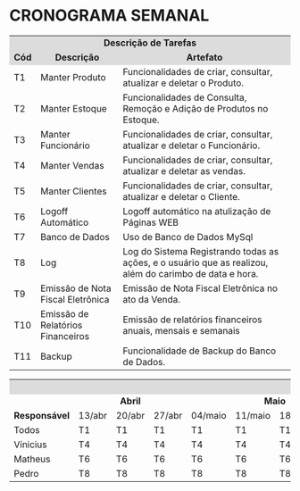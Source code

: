 # CRONOGRAMA SEMANAL

<table>
<tr>
<td colspan="30" bgcolor="#DCDCDC" align="center"><b>Descrição de Tarefas</b></td>
</tr>
<tr>
<td colspan="4"  bgcolor="#DCDCDC" align="center"><b>Cód</b.</td>
<td colspan="4"  bgcolor="#DCDCDC" align="center"><b>Descrição</b></td>
<td colspan="4"  bgcolor="#DCDCDC" align="center"><b>Artefato</b></td>
</tr>
<tr>
<td colspan="4">T1</td>
<td colspan="4" >Manter Produto</td>
<td colspan="4">Funcionalidades de criar, consultar, atualizar e deletar o Produto.</td>
</tr>
<tr>
<td colspan="4">T2</td>
<td colspan="4" >Manter Estoque</td>
<td colspan="4">Funcionalidades de Consulta, Remoção e Adição de Produtos no Estoque.</td>
</tr>
<tr>
<td colspan="4">T3</td>
<td colspan="4" >Manter Funcionário</td>
<td colspan="4">Funcionalidades de criar, consultar, atualizar e deletar o Funcionário.</td>
</tr>
<tr>
<td colspan="4">T4</td>
<td colspan="4" >Manter Vendas</td>
<td colspan="4">Funcionalidades de criar, consultar, atualizar e deletar as vendas.</td>
</tr>
<tr>
<td colspan="4">T5</td>
<td colspan="4" >Manter Clientes</td>
<td colspan="4">Funcionalidades de criar, consultar, atualizar e deletar o Cliente.</td>
</tr>
<tr>
<td colspan="4">T6</td>
<td colspan="4" >Logoff Automático</td>
<td colspan="4">Logoff automático na atulização de Páginas WEB</td>
</tr>
<tr>
<td colspan="4">T7</td>
<td colspan="4" >Banco de Dados</td>
<td colspan="4">Uso de Banco de Dados MySql</td>
</tr>
<tr>
<td colspan="4">T8</td>
<td colspan="4" >Log</td>
<td colspan="4">Log do Sistema Registrando todas as ações, e o usuário que as realizou, além do carimbo de data e hora.</td>
</tr>
<tr>
<td colspan="4">T9</td>
<td colspan="4" >Emissão de Nota Fiscal Eletrônica</td>
<td colspan="4">Emissão de Nota Fiscal Eletrônica no ato da Venda.</td>
</tr>
<tr>
<td colspan="4">T10</td>
<td colspan="4" >Emissão de Relatórios Financeiros</td>
<td colspan="4">Emissão de relatórios financeiros anuais, mensais e semanais</td>
</tr>
<td colspan="4">T11</td>
<td colspan="4" >Backup</td>
<td colspan="4">Funcionalidade de Backup do Banco de Dados.</td>
</tr>
</table>

<table>
<tr>
  <td colspan="30" bgcolor="#DCDCDC" align="center"><b>CRONOGRAMA</td>
  </tr>
<tr>
   <td colspan="6"></td>
 <td colspan="3" ><center><b>Abril</b></center></td>
<td colspan="4"><center><b>Maio</b></center></td>
<td colspan="5"><center><b>Junho</b></center></td>
<td colspan="4"><center><b>Julho</b></center></td>
<td colspan="5"><center><b>Agosto</b></center></td>
  </tr>
<tr>
 <td colspan="6"><b>Responsável</b></td>
 
 <td >13/abr</td>
 <td >20/abr</td>
 <td >27/abr</td>
<td >04/maio</td>
 <td >11/maio</td>
 <td >18/maio</td>
 <td >25/maio</td>
<td >01/jun</td>
 <td >08/jun</td>
 <td >15/jun</td>
 <td >22/jun</td>
 <td >29/jun</td>
<td >06/jul</td>
 <td >13/jul</td>
 <td >20/jul</td>
 <td >27/jul</td>
<td >03/ago</td>
 <td >10/ago</td>
 <td >17/ago</td>
 <td >24/ago</td>
 <td >31/ago</td>
 </tr>
<tr>
<td colspan="6">Todos</td>
<td colspan="1">T1</td>
<td colspan="1">T1</td>
<td colspan="1">T1</td>
<td colspan="1">T1</td>
<td colspan="1">T1</td>
<td colspan="1">T1</td>
<td colspan="1">T2</td>
<td colspan="1">T2</td>
<td colspan="1">T2</td>
<td colspan="1">T2</td>
<td colspan="1">T2</td>
<td colspan="1">T2</td>
<td colspan="1">T2</td>
<td colspan="1">T3</td>
<td colspan="1">T3</td>
<td colspan="1">T3</td>
<td colspan="1">T3</td>
<td colspan="1">T3</td>
<td colspan="1">T3</td>
<td colspan="1">T3</td>
<td colspan="1">T3</td>

</tr>
<td colspan="6">Vínicius</td>
<td colspan="1">T4</td>
<td colspan="1">T4</td>
<td colspan="1">T4</td>
<td colspan="1">T4</td>
<td colspan="1">T4</td>
<td colspan="1">T4</td>
<td colspan="1">T4</td>
<td colspan="1">T4</td>
<td colspan="1">T4</td>
<td colspan="1">T5</td>
<td colspan="1">T5</td>
<td colspan="1">T5</td>
<td colspan="1">T5</td>
<td colspan="1">T5</td>
<td colspan="1">T5</td>
<td colspan="1">T5</td>
<td colspan="1">T5</td>
<td colspan="1">T5</td>
<td colspan="1">T5</td>
<td colspan="1">T5</td>
<td colspan="1">T5</td>

</tr>
<td colspan="6">Matheus</td>
<td colspan="1">T6</td>
<td colspan="1">T6</td>
<td colspan="1">T6</td>
<td colspan="1">T6</td>
<td colspan="1">T6</td>
<td colspan="1">T6</td>
<td colspan="1">T6</td>
<td colspan="1">T6</td>
<td colspan="1">T6</td>
<td colspan="1">T6</td>
<td colspan="1">T7</td>
<td colspan="1">T7</td>
<td colspan="1">T7</td>
<td colspan="1">T7</td>
<td colspan="1">T7</td>
<td colspan="1">T7</td>
<td colspan="1">T7</td>
<td colspan="1">T7</td>
<td colspan="1">T7</td>
<td colspan="1">T7</td>
<td colspan="1">T7</td>

</tr>
<td colspan="6">Pedro</td>
<td colspan="1">T8</td>
<td colspan="1">T8</td>
<td colspan="1">T8</td>
<td colspan="1">T8</td>
<td colspan="1">T8</td>
<td colspan="1">T8</td>
<td colspan="1">T8</td>
<td colspan="1">T8</td>
<td colspan="1">T8</td>
<td colspan="1">T8</td>
<td colspan="1">T9</td>
<td colspan="1">T9</td>
<td colspan="1">T9</td>
<td colspan="1">T9</td>
<td colspan="1">T9</td>
<td colspan="1">T9</td>
<td colspan="1">T9</td>
<td colspan="1">T9</td>
<td colspan="1">T9</td>
<td colspan="1">T9</td>
<td colspan="1">T9</td>
</tr>
</table>
